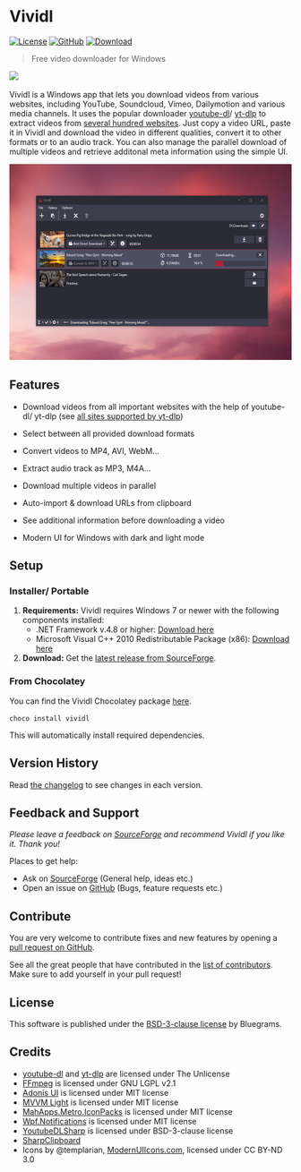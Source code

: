 # Vividl

[![License](https://img.shields.io/github/license/bluegrams/vividl.svg)](https://github.com/bluegrams/vividl/blob/master/LICENSE.txt)
[![GitHub](https://img.shields.io/github/tag/bluegrams/vividl.svg)](https://github.com/bluegrams/vividl)
[![Download](https://img.shields.io/sourceforge/dm/vividl.svg)](https://sourceforge.net/projects/vividl/files/)

> Free video downloader for Windows

[![](https://a.fsdn.com/con/app/sf-download-button)](https://sourceforge.net/projects/vividl/files/)

Vividl is a Windows app that lets you download videos from various websites, including YouTube, Soundcloud, Vimeo, Dailymotion and various media channels.
It uses the popular downloader [youtube-dl](https://ytdl-org.github.io/youtube-dl/index.html)/ [yt-dlp](https://github.com/yt-dlp/yt-dlp) to extract videos
from [several hundred websites](https://github.com/yt-dlp/yt-dlp/blob/master/supportedsites.md). Just copy a video URL,
paste it in Vividl and download the video in different qualities, convert it to other formats or to an audio track.
You can also manage the parallel download of multiple videos and retrieve additonal meta information using the simple UI.

<p align="center">
<img src="img/vividl_view.png" height="350px">
</p>

## Features

- Download videos from all important websites with the help of youtube-dl/ yt-dlp
(see [all sites supported by yt-dlp](https://github.com/yt-dlp/yt-dlp/blob/master/supportedsites.md))

- Select between all provided download formats

- Convert videos to MP4, AVI, WebM...

- Extract audio track as MP3, M4A...

- Download multiple videos in parallel

- Auto-import & download URLs from clipboard

- See additional information before downloading a video

- Modern UI for Windows with dark and light mode

## Setup

### Installer/ Portable

1. **Requirements:** Vividl requires Windows 7 or newer with the following components installed:
    - .NET Framework v.4.8 or higher: [Download here](https://dotnet.microsoft.com/en-us/download/dotnet-framework/net48)
    - Microsoft Visual C++ 2010 Redistributable Package (x86): [Download here](https://www.microsoft.com/en-us/download/details.aspx?id=26999)
2. **Download:** Get the [latest release from SourceForge](https://sourceforge.net/projects/vividl/files/).

### From Chocolatey

You can find the Vividl Chocolatey package [here](https://community.chocolatey.org/packages/vividl).

```
choco install vividl
```

This will automatically install required dependencies.

## Version History

Read [the changelog](https://github.com/bluegrams/vividl/blob/master/Changelog.md) to see changes in each version.

## Feedback and Support

_Please leave a feedback on [SourceForge](https://sourceforge.net/p/vividl/reviews) and
	recommend Vividl if you like it. Thank you!_

Places to get help:

- Ask on [SourceForge](https://sourceforge.net/p/vividl/discussion) (General help, ideas etc.)
- Open an issue on [GitHub](https://github.com/bluegrams/vividl/issues) (Bugs, feature requests etc.)

## Contribute

You are very welcome to contribute fixes and new features by opening a
[pull request on GitHub](https://github.com/bluegrams/vividl/pulls).

See all the great people that have contributed in the [list of contributors](https://github.com/bluegrams/vividl/blob/master/CONTRIBUTORS.md).
Make sure to add yourself in your pull request!

## License

This software is published under the [BSD-3-clause license](LICENSE.txt) by Bluegrams.

## Credits

- [youtube-dl](https://ytdl-org.github.io/youtube-dl/index.html) and [yt-dlp](https://github.com/yt-dlp/yt-dlp) are licensed under The Unlicense
- [FFmpeg](https://www.ffmpeg.org/) is licensed under GNU LGPL v2.1
- [Adonis UI](https://github.com/benruehl/adonis-ui) is licensed under MIT license
- [MVVM Light](http://www.mvvmlight.net/) is licensed under MIT license
- [MahApps.Metro.IconPacks](https://github.com/MahApps/MahApps.Metro.IconPacks) is licensed under MIT license
- [Wpf.Notifications](https://github.com/Enterwell/Wpf.Notifications) is licensed under MIT license
- [YoutubeDLSharp](https://github.com/bluegrams/YoutubeDLSharp) is licensed under BSD-3-clause license
- [SharpClipboard](https://github.com/Willy-Kimura/SharpClipboard)
- Icons by @templarian, [ModernUIIcons.com](http://modernuiicons.com/), licensed under CC BY-ND 3.0
